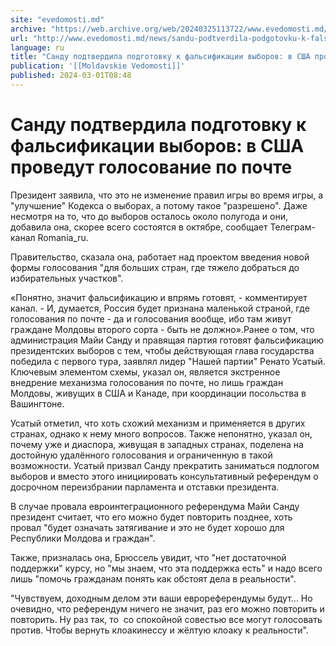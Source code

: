 ```yaml
---
site: "evedomosti.md"
archive: "https://web.archive.org/web/20240325113722/www.evedomosti.md/news/sandu-podtverdila-podgotovku-k-falsifikacii-vyborov-v-ssha-p"
url: "http://www.evedomosti.md/news/sandu-podtverdila-podgotovku-k-falsifikacii-vyborov-v-ssha-p"
language: ru
title: "Санду подтвердила подготовку к фальсификации выборов: в США проведут голосование по почте"
publication: '[[Moldavskie Vedomosti]]'
published: 2024-03-01T08:48
---
```


# Санду подтвердила подготовку к фальсификации выборов: в США проведут голосование по почте

Президент заявила, что это не изменение правил игры во время игры, а "улучшение" Кодекса о выборах, а потому такое "разрешено". Даже несмотря на то, что до выборов осталось около полугода и они, добавила она, скорее всего состоятся в октябре, сообщает Телеграм-канал Romania_ru.

Правительство, сказала она, работает над проектом введения новой формы голосования "для больших стран, где тяжело добраться до избирательных участков".

«Понятно, значит фальсификацию и впрямь готовят, - комментирует канал. - И, думается, Россия будет признана маленькой страной, где голосования по почте - да и голосования вообще, ибо там живут граждане Молдовы второго сорта - быть не должно».Ранее о том, что администрация Майи Санду и правящая партия готовят фальсификацию президентских выборов с тем, чтобы действующая глава государства победила с первого тура, заявлял лидер "Нашей партии" Ренато Усатый. Ключевым элементом схемы, указал он, является экстренное внедрение механизма голосования по почте, но лишь граждан Молдовы, живущих в США и Канаде, при координации посольства в Вашингтоне.

Усатый отметил, что хоть схожий механизм и применяется в других странах, однако к нему много вопросов. Также непонятно, указал он, почему уже и диаспора, живущая в западных странах, поделена на достойную удалённого голосования и ограниченную в такой возможности. Усатый призвал Санду прекратить заниматься подлогом выборов и вместо этого инициировать консультативный референдум о досрочном переизбрании парламента и отставки президента.

В случае провала евроинтеграционного референдума Майи Санду президент считает, что его можно будет повторить позднее, хоть провал "будет означать затягивание и это не будет хорошо для Республики Молдова и граждан".

Также, призналась она, Брюссель увидит, что "нет достаточной поддержки" курсу, но "мы знаем, что эта поддержка есть" и надо всего лишь "помочь гражданам понять как обстоят дела в реальности".

"Чувствуем, доходным делом эти ваши еврореферендумы будут... Но очевидно, что референдум ничего не значит, раз его можно повторить и повторить. Ну раз так, то  со спокойной совестью все могут голосовать против. Чтобы вернуть клоакинессу и жёлтую клоаку к реальности".